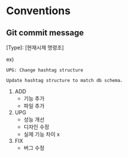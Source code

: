 # Conventions
## Git commit message
[Type]: [현재시제 명령조]

ex) 

```
UPG: Change hashtag structure

Update hashtag structure to match db schema.
```

1. ADD
    - 기능 추가
    - 파일 추가
2. UPG
    - 성능 개선
    - 디자인 수정
    - 실제 기능 차이 x
3. FIX
    - 버그 수정
